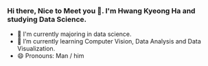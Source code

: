 ### Hi there, Nice to Meet you 👋. I'm Hwang Kyeong Ha and studying Data Science. 


- 🔭 I'm currently majoring in data science.
- 🌱 I’m currently learning Computer Vision, Data Analysis and Data Visualization.
- 😄 Pronouns: Man / him
<!--
**kyeongha-git/kyeongha-git** is a ✨ _special_ ✨ repository because its `README.md` (this file) appears on your GitHub profile.


